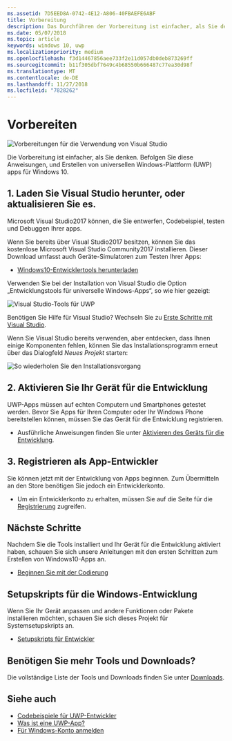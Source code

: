 ```yaml
---
ms.assetid: 7D5EED8A-0742-4E12-A806-40FBAEFE6ABF
title: Vorbereitung
description: Das Durchführen der Vorbereitung ist einfacher, als Sie denken. Befolgen Sie diese Anweisungen, und Erstellen von universellen Windows-Plattform (UWP) apps für Windows 10.
ms.date: 05/07/2018
ms.topic: article
keywords: windows 10, uwp
ms.localizationpriority: medium
ms.openlocfilehash: f3d14467856aee733f2e11d057db0deb873269ff
ms.sourcegitcommit: b11f305dbf7649c4b68550b666487c77ea30d98f
ms.translationtype: MT
ms.contentlocale: de-DE
ms.lasthandoff: 11/27/2018
ms.locfileid: "7828262"
---
```

# <a name="get-set-up"></a>Vorbereiten

![Vorbereitungen für die Verwendung von Visual Studio](images/VisualStudio2017Hero_ImageXL-LG.png)

Die Vorbereitung ist einfacher, als Sie denken. Befolgen Sie diese Anweisungen, und Erstellen von universellen Windows-Plattform (UWP) apps für Windows 10.

## <a name="1-download-or-update-visual-studio"></a>1. Laden Sie Visual Studio herunter, oder aktualisieren Sie es.

Microsoft Visual Studio2017 können, die Sie entwerfen, Codebeispiel, testen und Debuggen Ihrer apps.

Wenn Sie bereits über Visual Studio2017 besitzen, können Sie das kostenlose Microsoft Visual Studio Community2017 installieren. Dieser Download umfasst auch Geräte-Simulatoren zum Testen Ihrer Apps:

-   [Windows10-Entwicklertools herunterladen](https://go.microsoft.com/fwlink/p/?LinkID=534189)

Verwenden Sie bei der Installation von Visual Studio die Option „Entwicklungstools für universelle Windows-Apps“, so wie hier gezeigt:

![Visual Studio-Tools für UWP](images/vs-2017-community-setup.png)

Benötigen Sie Hilfe für Visual Studio? Wechseln Sie zu [Erste Schritte mit Visual Studio](https://www.visualstudio.com/vs/getting-started).

Wenn Sie Visual Studio bereits verwenden, aber entdecken, dass Ihnen einige Komponenten fehlen, können Sie das Installationsprogramm erneut über das Dialogfeld *Neues Projekt* starten:

   ![So wiederholen Sie den Installationsvorgang](images/win10-cs-install.png)


## <a name="2-enable-your-device-for-development"></a>2. Aktivieren Sie Ihr Gerät für die Entwicklung

UWP-Apps müssen auf echten Computern und Smartphones getestet werden. Bevor Sie Apps für Ihren Computer oder Ihr Windows Phone bereitstellen können, müssen Sie das Gerät für die Entwicklung registrieren.

-   Ausführliche Anweisungen finden Sie unter [Aktivieren des Geräts für die Entwicklung](enable-your-device-for-development.md).

## <a name="3-register-as-an-app-developer"></a>3. Registrieren als App-Entwickler

Sie können jetzt mit der Entwicklung von Apps beginnen. Zum Übermitteln an den Store benötigen Sie jedoch ein Entwicklerkonto.

-   Um ein Entwicklerkonto zu erhalten, müssen Sie auf die Seite für die [Registrierung](sign-up.md) zugreifen.

## <a name="whats-next"></a>Nächste Schritte

Nachdem Sie die Tools installiert und Ihr Gerät für die Entwicklung aktiviert haben, schauen Sie sich unsere Anleitungen mit den ersten Schritten zum Erstellen von Windows10-Apps an.

-   [Beginnen Sie mit der Codierung](create-uwp-apps.md)

## <a name="windows-development-setup-scripts"></a>Setupskripts für die Windows-Entwicklung

Wenn Sie Ihr Gerät anpassen und andere Funktionen oder Pakete installieren möchten, schauen Sie sich dieses Projekt für Systemsetupskripts an.

- [Setupskripts für Entwickler](https://github.com/Microsoft/windows-dev-box-setup-scripts)

## <a name="want-more-tools-and-downloads"></a>Benötigen Sie mehr Tools und Downloads?

Die vollständige Liste der Tools und Downloads finden Sie unter [Downloads](http://go.microsoft.com/fwlink/p/?linkid=285935).

## <a name="see-also"></a>Siehe auch

* [Codebeispiele für UWP-Entwickler](https://developer.microsoft.com/windows/samples)
* [Was ist eine UWP-App?](universal-application-platform-guide.md)
* [Für Windows-Konto anmelden](sign-up.md)
